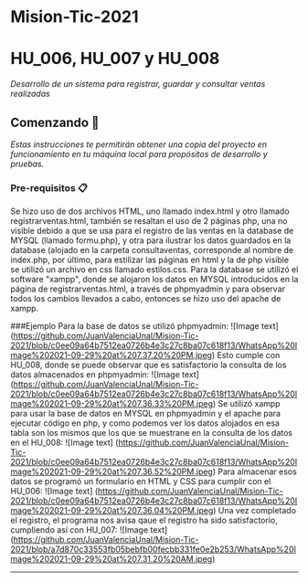 # Mision-Tic-2021
# HU_006, HU_007 y HU_008

_Desarrollo  de un sistema para registrar, guardar y consultar ventas realizadas_

## Comenzando 🚀

_Estas instrucciones te permitirán obtener una copia del proyecto en funcionamiento en tu máquina local para propósitos de desarrollo y pruebas._

### Pre-requisitos 📋

Se hizo uso de dos archivos HTML, uno llamado index.html y otro llamado registrarventas.html, también se resaltan el uso de 2 páginas php, una no visible debido a que se usa para 
el registro de las ventas en la database de MYSQL (llamado formu.php), y otra para ilustrar los datos guardados en la database (alojado en la carpeta consultaventas, corresponde 
al nombre de index.php, por último, para estilizar las páginas en html y la de php visible se utilizó un archivo en css llamado estilos.css. 
Para la database se utilizó el software "xampp", donde se alojaron los datos en MYSQL introducidos en la página de registrarventas.html, a través de phpmyadmin y para 
observar todos los cambios llevados a cabo, entonces se hizo uso del apache de xampp.

###Ejemplo
Para la base de datos se utilizó phpmyadmin:
![Image text] (https://github.com/JuanValenciaUnal/Mision-Tic-2021/blob/c0ee09a64b7512ea0726b4e3c27c8ba07c618f13/WhatsApp%20Image%202021-09-29%20at%207.37.20%20PM.jpeg)
Esto cumple con HU_008, donde se puede observar que es satisfactorio la consulta de los datos almacenados en phpmyadmin:
![Image text] (https://github.com/JuanValenciaUnal/Mision-Tic-2021/blob/c0ee09a64b7512ea0726b4e3c27c8ba07c618f13/WhatsApp%20Image%202021-09-29%20at%207.36.33%20PM.jpeg)
Se utilizó xampp para usar la base de datos en MYSQL en phpmyadmin y el apache para ejecutar código en php, y como podemos ver los datos alojados en esa tabla son los mismos
que los que se muestrane en la consulta de los datos en el HU_008:
![Image text] (https://github.com/JuanValenciaUnal/Mision-Tic-2021/blob/c0ee09a64b7512ea0726b4e3c27c8ba07c618f13/WhatsApp%20Image%202021-09-29%20at%207.36.52%20PM.jpeg)
Para almacenar esos datos se programó un formulario en HTML y CSS para cumplir con el HU_006:
![Image text] (https://github.com/JuanValenciaUnal/Mision-Tic-2021/blob/c0ee09a64b7512ea0726b4e3c27c8ba07c618f13/WhatsApp%20Image%202021-09-29%20at%207.36.04%20PM.jpeg)
Una vez completado el registro, el programa nos avisa qaue el registro ha sido satisfactorio, cumpliendo así con HU_007:
![Image text] (https://github.com/JuanValenciaUnal/Mision-Tic-2021/blob/a7d870c33553fb05bebfb00fecbb331fe0e2b253/WhatsApp%20Image%202021-09-29%20at%207.31.20%20AM.jpeg)





---
